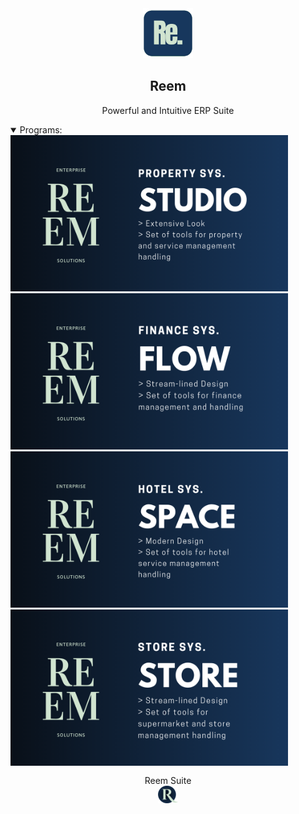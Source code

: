 <div align="center">
    <a href="https://reemsuite.com">
	<img src="./reem/public/images/trademarks/icon.png" alt="Reem Logo" height="80px" width="80xp"/>
    </a>
    <h2>Reem</h2>
    <p align="center">
        <p>Powerful and Intuitive ERP Suite</p>
    </p>
</div>

<details open>

<summary>Programs:</summary>
	<img src="./reem/public/images/trademarks/studio-bg.png" alt="Reem Studio" height="250vw" width="auto"/>
	<img src="./reem/public/images/trademarks/flow-bg.png" alt="Reem Flow" height="250vw" width="auto"/>
	<img src="./reem/public/images/trademarks/space-bg.png" alt="Reem Space" height="250vw" width="auto"/>
	<img src="./reem/public/images/trademarks/store-bg.png" alt="Reem Store" height="250vw" width="auto"/>
</details>

<div align="center" style="padding-top: 0.75rem;">
	Reem Suite <br />
	<a href="https://reemsuite.com" target="_blank">
		<picture>
			<source media="(prefers-color-scheme: dark)" srcset="./reem/public/images/trademarks/web_icon.png">
			<img src="./reem/public/images/trademarks/web_icon.png" alt="Reem Suite" height="28"/>
		</picture>
	</a>
</div>
